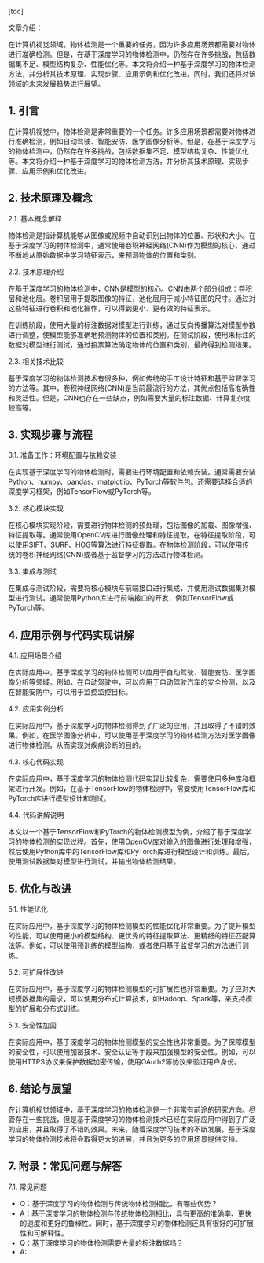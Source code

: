 
[toc]                    
                
                
文章介绍：

在计算机视觉领域，物体检测是一个重要的任务，因为许多应用场景都需要对物体进行准确检测。但是，在基于深度学习的物体检测中，仍然存在许多挑战，包括数据集不足、模型结构复杂、性能优化等。本文将介绍一种基于深度学习的物体检测方法，并分析其技术原理、实现步骤、应用示例和优化改进。同时，我们还将对该领域的未来发展趋势进行展望。

## 1. 引言

在计算机视觉中，物体检测是非常重要的一个任务。许多应用场景都需要对物体进行准确检测，例如自动驾驶、智能安防、医学图像分析等。但是，在基于深度学习的物体检测中，仍然存在许多挑战，包括数据集不足、模型结构复杂、性能优化等。本文将介绍一种基于深度学习的物体检测方法，并分析其技术原理、实现步骤、应用示例和优化改进。

## 2. 技术原理及概念

2.1. 基本概念解释

物体检测是指计算机能够从图像或视频中自动识别出物体的位置、形状和大小。在基于深度学习的物体检测中，通常使用卷积神经网络(CNN)作为模型的核心，通过不断地从原始数据中学习特征表示，来预测物体的位置和类别。

2.2. 技术原理介绍

在基于深度学习的物体检测中，CNN是模型的核心。CNN由两个部分组成：卷积层和池化层。卷积层用于提取图像的特征，池化层用于减小特征图的尺寸。通过对这些特征进行卷积和池化操作，可以得到更小、更有效的特征表示。

在训练阶段，使用大量的标注数据对模型进行训练，通过反向传播算法对模型参数进行调整，使模型能够准确地预测物体的位置和类别。在测试阶段，使用未标注的数据对模型进行测试，通过投票算法确定物体的位置和类别，最终得到检测结果。

2.3. 相关技术比较

基于深度学习的物体检测技术有很多种，例如传统的手工设计特征和基于监督学习的方法等。其中，卷积神经网络(CNN)是当前最流行的方法，其优点包括高准确性和灵活性。但是，CNN也存在一些缺点，例如需要大量的标注数据、计算复杂度较高等。

## 3. 实现步骤与流程

3.1. 准备工作：环境配置与依赖安装

在实现基于深度学习的物体检测时，需要进行环境配置和依赖安装。通常需要安装Python、numpy、pandas、matplotlib、PyTorch等软件包。还需要选择合适的深度学习框架，例如TensorFlow或PyTorch等。

3.2. 核心模块实现

在核心模块实现阶段，需要进行物体检测的预处理，包括图像的加载、图像增强、特征提取等。通常使用OpenCV库进行图像处理和特征提取。在特征提取阶段，可以使用SIFT、SURF、HOG等算法进行特征提取。在物体检测阶段，可以使用传统的卷积神经网络(CNN)或者基于监督学习的方法进行物体检测。

3.3. 集成与测试

在集成与测试阶段，需要将核心模块与前端接口进行集成，并使用测试数据集对模型进行测试。通常使用Python库进行前端接口的开发，例如TensorFlow或PyTorch等。

## 4. 应用示例与代码实现讲解

4.1. 应用场景介绍

在实际应用中，基于深度学习的物体检测可以应用于自动驾驶、智能安防、医学图像分析等领域。例如，在自动驾驶中，可以应用于自动驾驶汽车的安全检测，以及在智能安防中，可以用于监控监控目标。

4.2. 应用实例分析

在实际应用中，基于深度学习的物体检测得到了广泛的应用，并且取得了不错的效果。例如，在医学图像分析中，可以使用基于深度学习的物体检测方法对医学图像进行物体检测，从而实现对疾病诊断的目的。

4.3. 核心代码实现

在实际应用中，基于深度学习的物体检测代码实现比较复杂，需要使用多种库和框架进行开发。例如，在基于TensorFlow的物体检测中，需要使用TensorFlow库和PyTorch库进行模型设计和测试。

4.4. 代码讲解说明

本文以一个基于TensorFlow和PyTorch的物体检测模型为例，介绍了基于深度学习的物体检测的实现过程。首先，使用OpenCV库对输入的图像进行处理和增强，然后使用Python库中的TensorFlow库和PyTorch库进行模型设计和训练。最后，使用测试数据集对模型进行测试，并输出物体检测结果。

## 5. 优化与改进

5.1. 性能优化

在实际应用中，基于深度学习的物体检测模型的性能优化非常重要。为了提升模型的性能，可以使用更小的模型结构、更优秀的特征提取算法、更精细的特征匹配算法等。例如，可以使用预训练的模型结构，或者使用基于监督学习的方法进行训练。

5.2. 可扩展性改进

在实际应用中，基于深度学习的物体检测模型的可扩展性也非常重要。为了应对大规模数据集的需求，可以使用分布式计算技术，如Hadoop、Spark等，来支持模型的扩展和分布式训练。

5.3. 安全性加固

在实际应用中，基于深度学习的物体检测模型的安全性也非常重要。为了保障模型的安全性，可以使用加密技术、安全认证等手段来加强模型的安全性。例如，可以使用HTTPS协议来保护数据加密传输，使用OAuth2等协议来验证用户身份。

## 6. 结论与展望

在计算机视觉领域中，基于深度学习的物体检测是一个非常有前途的研究方向。尽管存在一些挑战，但是基于深度学习的物体检测技术已经在实际应用中得到了广泛的应用，并且取得了不错的效果。未来，随着深度学习技术的不断发展，基于深度学习的物体检测技术将会取得更大的进展，并且为更多的应用场景提供支持。

## 7. 附录：常见问题与解答

7.1. 常见问题

- Q：基于深度学习的物体检测与传统物体检测相比，有哪些优势？
- A：基于深度学习的物体检测与传统物体检测相比，具有更高的准确率、更快的速度和更好的鲁棒性。同时，基于深度学习的物体检测还具有很好的可扩展性和可解释性。
- Q：基于深度学习的物体检测需要大量的标注数据吗？
- A:

